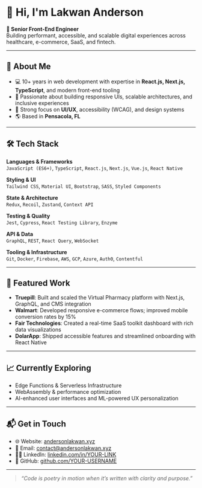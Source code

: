 # 👋 Hi, I'm Lakwan Anderson

**🎯 Senior Front-End Engineer**  
Building performant, accessible, and scalable digital experiences across healthcare, e-commerce, SaaS, and fintech.

---

## 🧠 About Me

- 💻 10+ years in web development with expertise in **React.js, Next.js, TypeScript**, and modern front-end tooling
- 🚀 Passionate about building responsive UIs, scalable architectures, and inclusive experiences
- 🎨 Strong focus on **UI/UX**, accessibility (WCAG), and design systems
- 🌎 Based in **Pensacola, FL**

---

## 🛠️ Tech Stack

**Languages & Frameworks**  
`JavaScript (ES6+)`, `TypeScript`, `React.js`, `Next.js`, `Vue.js`, `React Native`

**Styling & UI**  
`Tailwind CSS`, `Material UI`, `Bootstrap`, `SASS`, `Styled Components`

**State & Architecture**  
`Redux`, `Recoil`, `Zustand`, `Context API`

**Testing & Quality**  
`Jest`, `Cypress`, `React Testing Library`, `Enzyme`

**API & Data**  
`GraphQL`, `REST`, `React Query`, `WebSocket`

**Tooling & Infrastructure**  
`Git`, `Docker`, `Firebase`, `AWS`, `GCP`, `Azure`, `Auth0`, `Contentful`

---

## 🧩 Featured Work

- **Truepill**: Built and scaled the Virtual Pharmacy platform with Next.js, GraphQL, and CMS integration  
- **Walmart**: Developed responsive e-commerce flows; improved mobile conversion rates by 15%  
- **Fair Technologies**: Created a real-time SaaS toolkit dashboard with rich data visualizations  
- **DolarApp**: Shipped accessible features and streamlined onboarding with React Native

---

## 📈 Currently Exploring

- Edge Functions & Serverless Infrastructure  
- WebAssembly & performance optimization
- AI-enhanced user interfaces and ML-powered UX personalization

---

## 📬 Get in Touch

- 🌐 Website: [andersonlakwan.xyz](https://andersonlakwan.xyz)  
- 📧 Email: [contact@andersonlakwan.xyz](mailto:contact@andersonlakwan.xyz)  
- 🧑‍💼 LinkedIn: [linkedin.com/in/YOUR-LINK](https://linkedin.com/in/lakwan-a-92ab4a356/)  
- 🐙 GitHub: [github.com/YOUR-USERNAME](https://github.com/superMiracle)  

---

> _“Code is poetry in motion when it’s written with clarity and purpose.”_


